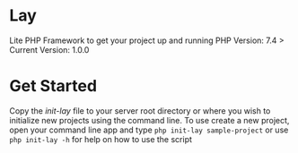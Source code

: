 # Lay
Lite PHP Framework to get your project up and running
PHP Version: 7.4 >
Current Version: 1.0.0

# Get Started
Copy the *init-lay* file to your server root directory or where you wish to initialize new projects using the command line.
To use create a new project, open your command line app and type `php init-lay sample-project` or use `php init-lay -h` for help on how to use the script